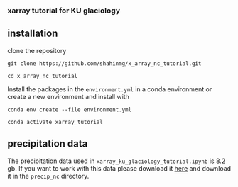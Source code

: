 ### xarray tutorial for KU glaciology

## installation

clone the repository 
```
git clone https://github.com/shahinmg/x_array_nc_tutorial.git

cd x_array_nc_tutorial
```

Install the packages in the `environment.yml` in a conda environment or create a new environment and install with

```
conda env create --file environment.yml

conda activate xarray_tutorial
```

## precipitation data

The precipitation data used in `xarray_ku_glaciology_tutorial.ipynb` is 8.2 gb. If you want to work with this data please download it [here](https://drive.google.com/file/d/1X7kWek8digimbxoMqxY8RtWgMR2ouLt-/view?usp=sharing)
and download it in the `precip_nc` directory.
